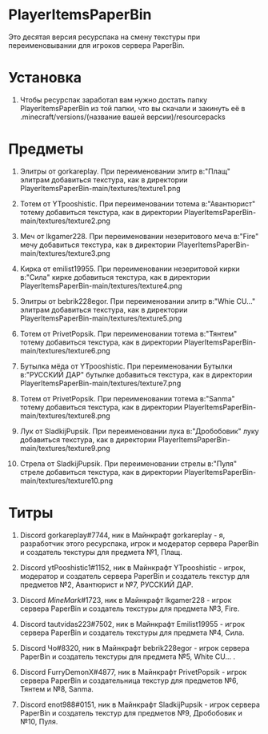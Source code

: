 # PlayerItemsPaperBin
 Это десятая версия ресурспака на смену текстуры при переименовывании для игроков сервера PaperBin.

# Установка
 1. Чтобы ресурспак заработал вам нужно достать папку PlayerItemsPaperBin из той папки,
 что вы скачали и закинуть её в .minecraft/versions/(название вашей версии)/resourcepacks 

# Предметы
 1. Элитры от gorkareplay. При переименовании элитр в:"Плащ" элитрам
 добавиться текстура, как в директории PlayerItemsPaperBin-main/textures/texture1.png

 2. Тотем от YTpooshistic. При переименовании тотема в:"Авантюрист" 
 тотему добавиться текстура, как в директории PlayerItemsPaperBin-main/textures/texture2.png

 3. Меч от lkgamer228. При переименовании незеритового меча в:"Fire"
 мечу добавиться текстура, как в директории PlayerItemsPaperBin-main/textures/texture3.png

 4. Кирка от emilist19955. При переименовании незеритовой кирки в:"Сила"
 кирке добавиться текстура, как в директории PlayerItemsPaperBin-main/textures/texture4.png
 
 5. Элитры от bebrik228egor. При переименовании элитр в:"Whie CU..."
 элитрам добавиться текстура, как в директории PlayerItemsPaperBin-main/textures/texture5.png

 6. Тотем от PrivetPopsik. При переименовании тотема в:"Тянтем"
 тотему добавиться текстура, как в директории PlayerItemsPaperBin-main/textures/texture6.png

 7. Бутылка мёда от YTpooshistic. При переименовании Бутылки в:"РУССКИЙ ДАР"
 бутылке добавиться текстура, как в директории PlayerItemsPaperBin-main/textures/texture7.png

 8. Тотем от PrivetPopsik. При переименовании тотема в:"Sanma"
 тотему добавиться текстура, как в директории PlayerItemsPaperBin-main/textures/texture8.png

 9. Лук от SladkijPupsik. При переименовании лука в:"Дробобовик"
 луку добавиться текстура, как в директории PlayerItemsPaperBin-main/textures/texture9.png

 10. Стрела от SladkijPupsik. При переименовании стрелы в:"Пуля"
 стреле добавиться текстура, как в директории PlayerItemsPaperBin-main/textures/texture10.png
 
# Титры
 1. Discord gorkareplay#7744, ник в Майнкрафт gorkareplay - я, разработчик этого ресурспака,
 игрок и модератор сервера PaperBin и создатель текстуры для предмета №1, Плащ.
 
 2. Discord ytPooshistic1#1152, ник в Майнкрафт YTpooshistic - игрок, модератор и создатель
 сервера PaperBin и создатель текстур для предметов №2, Авантюрист и №7, РУССКИЙ ДАР.

 3. Discord _MineMark_#1723, ник в Майнкрафт lkgamer228 - игрок сервера PaperBin
 и создатель текстуры для предмета №3, Fire.

 4. Discord tautvidas223#7502, ник в Майнкрафт Emilist19955 - игрок сервера PaperBin
 и создатель текстуры для предмета №4, Сила.

 5. Discord Чо#8320, ник в Майнкрафт bebrik228egor - игрок сервера PaperBin и создатель
 текстуры для предмета №5, White CU... .

 6. Discord FurryDemonX#4877, ник в Майнкрафт PrivetPopsik - игрок сервера PaperBin
 и создательница текстур для предметов №6, Тянтем и №8, Sanma.

 7. Discord enot988#0151, ник в Майнкрафт SladkijPupsik - игрок сервера PaperBin
 и создатель текстур для предметов №9, Дробобовик и №10, Пуля.
